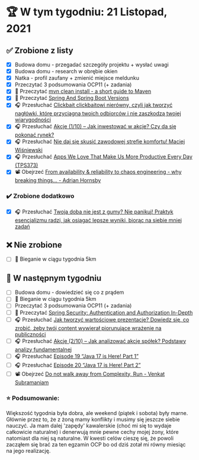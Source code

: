 # 🏆 W tym tygodniu: 21 Listopad, 2021


## ✅ Zrobione z listy
- [x] Budowa domu - przegadać szczegóły projektu + wysłać uwagi
- [x] Budowa domu - research w obrębie okien
- [x] Natka - profil zaufany + zmienić miejsce meldunku
- [x] Przeczytać 3 podsumowania OCP11 (+ zadania)
- [x] 📗 Przeczytać [mvn clean install - a short guide to Maven](https://www.marcobehler.com/guides/mvn-clean-install-a-short-guide-to-maven) 
- [x] 📗 Przeczytać [Spring And Spring Boot Versions](https://www.marcobehler.com/guides/spring-and-spring-boot-versions) 
- [x] 🎧 Przesłuchać [Clickbait clickbaitowi nierówny, czyli jak tworzyć nagłówki, które przyciągną twoich odbiorców i nie zaszkodzą twojej wiarygodności](https://malawielkafirma.pl/jak-tworzyc-naglowki/)
- [x] 🎧 Przesłuchać [Akcje (1/10) – Jak inwestować w akcje? Czy da się pokonać rynek?](https://inwestomat.eu/jak-inwestowac-w-akcje/)
- [x] 🎧 Przesłuchać [Nie daj się skusić zawodowej strefie komfortu! Maciej Wiśniewski](https://zaprojektujswojezycie.pl/nie-daj-sie-skusic-zawodowej-strefie-komfortu-maciej-wisniewski/)
- [x] 🎧 Przesłuchać [Apps We Love That Make Us More Productive Every Day (TPS373)](https://www.asianefficiency.com/podcasts/373-productivity-apps/)
- [x] 📽️ Obejrzeć [From availability & reliability to chaos engineering - why breaking things... - Adrian Hornsby](https://youtu.be/7LiJOXJrqLQ)

### ✔️ Zrobione dodatkowo
- [x] 🎧 Przesłuchać [Twoja doba nie jest z gumy? Nie panikuj! Praktyk esencjalizmu radzi, jak osiągać lepsze wyniki, biorąc na siebie mniej zadań](https://malawielkafirma.pl/esencjalizm-w-praktyce/)

## ❌ Nie zrobione
- [ ] 🏃 Bieganie w ciągu tygodnia 5km

## 📝 W następnym tygodniu
- [ ] Budowa domu - dowiedzieć się co z prądem
- [ ] 🏃 Bieganie w ciągu tygodnia 5km
- [ ] Przeczytać 3 podsumowania OCP11 (+ zadania)
- [ ] 📗 Przeczytać [Spring Security: Authentication and Authorization In-Depth](https://www.marcobehler.com/guides/spring-security) 
- [ ] 🎧 Przesłuchać [Jak tworzyć wartościowe prezentacje? Dowiedz się, co zrobić, żeby twój content wywierał piorunujące wrażenie na publiczności](https://malawielkafirma.pl/jak-tworzyc-wartosciowe-prezentacje/)
- [ ] 🎧 Przesłuchać [Akcje (2/10) – Jak analizować akcje spółek? Podstawy analizy fundamentalnej](https://inwestomat.eu/jak-analizowac-akcje-spolek/)
- [ ] 🎧 Przesłuchać [Episode 19 “Java 17 is Here! Part 1”](https://inside.java/2021/09/14/podcast-019/)
- [ ] 🎧 Przesłuchać [Episode 20 “Java 17 is Here! Part 2”](https://inside.java/2021/09/27/podcast-020/)
- [ ] 📽️ Obejrzeć [Do not walk away from Complexity, Run - Venkat Subramaniam](https://youtu.be/lxjnFKRoYH0)

### ⭐ Podsumowanie:
Większość tygodnia była dobra, ale weekend (piątek i sobota) były marne. Głównie przez to, że z żoną mamy konflikty i musimy się jeszcze siebie nauczyć. Ja mam dalej 'zapędy' kawalerskie (choć mi się to wydaje całkowicie naturalne) i denerwują mnie pewne cechy mojej żony, które natomiast dla niej są naturalne. W kwesti celów cieszę się, że powoli zacząłem się brać za ten egzamin OCP bo od dziś zotał mi równy miesiąc na jego realizację.
